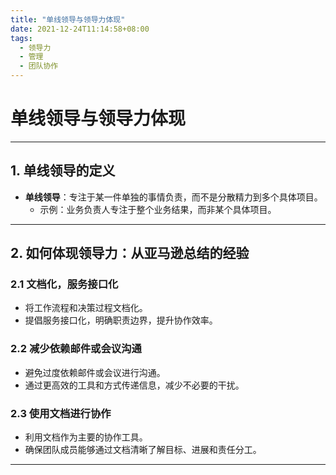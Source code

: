 ```yaml
---
title: "单线领导与领导力体现"
date: 2021-12-24T11:14:58+08:00
tags:
  - 领导力
  - 管理
  - 团队协作
---
```


# 单线领导与领导力体现

---

## **1. 单线领导的定义**

- **单线领导**：专注于某一件单独的事情负责，而不是分散精力到多个具体项目。
  - 示例：业务负责人专注于整个业务结果，而非某个具体项目。

---

## **2. 如何体现领导力：从亚马逊总结的经验**

### **2.1 文档化，服务接口化**
- 将工作流程和决策过程文档化。
- 提倡服务接口化，明确职责边界，提升协作效率。

### **2.2 减少依赖邮件或会议沟通**
- 避免过度依赖邮件或会议进行沟通。
- 通过更高效的工具和方式传递信息，减少不必要的干扰。

### **2.3 使用文档进行协作**
- 利用文档作为主要的协作工具。
- 确保团队成员能够通过文档清晰了解目标、进展和责任分工。

---

